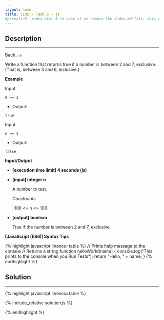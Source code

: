 ```yaml
---
layout: home
title: S1M2 - Task 6 - js
#permalink: index.html # in case of we remove the index.md file, this doc will be the index page
---
```


<div class="row">
<div class="columnStmt" markdown="1">

##  Description
------

[Back --> ](../README.md) 

Write a function that returns true if a number is between 2 and 7, exclusive. (That is, between 3 and 6, inclusive.)

**Example**

Input:
```
n == 3
```
-   Output:
```
true
```
Input:
```
n == 1
```
-   Output:
```
false
```

**Input/Output**

* **[execution time limit] 4 seconds (js)**

* **[input] integer n**

    A number to test.

    *Constraints*

    -100 <= n <= 100

* **[output] boolean**

    True if the number is between 2 and 7, exclusive.

**[JavaScript (ES6)] Syntax Tips**

{% highlight javascript linenos=table %}
// Prints help message to the console
// Returns a string
function helloWorld(name) {
    console.log("This prints to the console when you Run Tests");
    return "Hello, " + name;
}
{% endhighlight %}

</div>
<div class="columnSol" markdown="1">

## Solution
------

{% highlight javascript linenos=table %}

{% include_relative solution.js %}

{% endhighlight %}

</div>
</div>